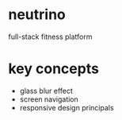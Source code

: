 # neutrino
full-stack fitness platform

# key concepts

- glass blur effect
- screen navigation
- responsive design principals
